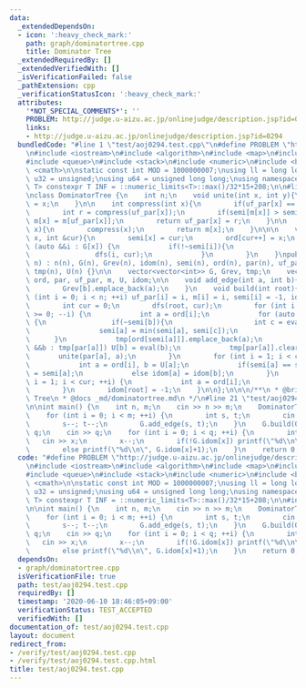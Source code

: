 ```yaml
---
data:
  _extendedDependsOn:
  - icon: ':heavy_check_mark:'
    path: graph/dominatortree.cpp
    title: Dominator Tree
  _extendedRequiredBy: []
  _extendedVerifiedWith: []
  _isVerificationFailed: false
  _pathExtension: cpp
  _verificationStatusIcon: ':heavy_check_mark:'
  attributes:
    '*NOT_SPECIAL_COMMENTS*': ''
    PROBLEM: http://judge.u-aizu.ac.jp/onlinejudge/description.jsp?id=0294
    links:
    - http://judge.u-aizu.ac.jp/onlinejudge/description.jsp?id=0294
  bundledCode: "#line 1 \"test/aoj0294.test.cpp\"\n#define PROBLEM \"http://judge.u-aizu.ac.jp/onlinejudge/description.jsp?id=0294\"\
    \n#include <iostream>\n#include <algorithm>\n#include <map>\n#include <set>\n\
    #include <queue>\n#include <stack>\n#include <numeric>\n#include <bitset>\n#include\
    \ <cmath>\n\nstatic const int MOD = 1000000007;\nusing ll = long long;\nusing\
    \ u32 = unsigned;\nusing u64 = unsigned long long;\nusing namespace std;\n\ntemplate<class\
    \ T> constexpr T INF = ::numeric_limits<T>::max()/32*15+208;\n\n#line 1 \"graph/dominatortree.cpp\"\
    \nclass DominatorTree {\n    int n;\n    void unite(int x, int y){\n        uf_par[y]\
    \ = x;\n    }\n\n    int compress(int x){\n        if(uf_par[x] == x) return x;\n\
    \        int r = compress(uf_par[x]);\n        if(semi[m[x]] > semi[m[uf_par[x]]])\
    \ m[x] = m[uf_par[x]];\n        return uf_par[x] = r;\n    }\n\n    int eval(int\
    \ x){\n        compress(x);\n        return m[x];\n    }\n\n\n    void dfs(int\
    \ x, int &cur){\n        semi[x] = cur;\n        ord[cur++] = x;\n        for\
    \ (auto &&i : G[x]) {\n            if(!~semi[i]){\n                par[i] = x;\n\
    \                dfs(i, cur);\n            }\n        }\n    }\npublic:\n    DominatorTree(int\
    \ n) : n(n), G(n), Grev(n), idom(n), semi(n), ord(n), par(n), uf_par(n), m(n),\
    \ tmp(n), U(n) {}\n\n    vector<vector<int>> G, Grev, tmp;\n    vector<int> semi,\
    \ ord, par, uf_par, m, U, idom;\n\n    void add_edge(int a, int b){\n        G[a].emplace_back(b);\n\
    \        Grev[b].emplace_back(a);\n    }\n    void build(int root){\n        for\
    \ (int i = 0; i < n; ++i) uf_par[i] = i, m[i] = i, semi[i] = -1, idom[i] = -1;\n\
    \        int cur = 0;\n        dfs(root, cur);\n        for (int i = cur-1; i\
    \ >= 0; --i) {\n            int a = ord[i];\n            for (auto &&b : Grev[a])\
    \ {\n                if(~semi[b]){\n                    int c = eval(b);\n   \
    \                 semi[a] = min(semi[a], semi[c]);\n                }\n      \
    \      }\n            tmp[ord[semi[a]]].emplace_back(a);\n            for (auto\
    \ &&b : tmp[par[a]]) U[b] = eval(b);\n            tmp[par[a]].clear();\n     \
    \       unite(par[a], a);\n        }\n        for (int i = 1; i < cur; ++i) {\n\
    \            int a = ord[i], b = U[a];\n            if(semi[a] == semi[b]) idom[a]\
    \ = semi[a];\n            else idom[a] = idom[b];\n        }\n        for (int\
    \ i = 1; i < cur; ++i) {\n            int a = ord[i];\n            idom[a] = ord[idom[a]];\n\
    \        }\n        idom[root] = -1;\n    }\n\n};\n\n\n/**\n * @brief Dominator\
    \ Tree\n * @docs _md/dominatortree.md\n */\n#line 21 \"test/aoj0294.test.cpp\"\
    \n\nint main() {\n    int n, m;\n    cin >> n >> m;\n    DominatorTree G(n);\n\
    \    for (int i = 0; i < m; ++i) {\n        int s, t;\n        cin >> s >> t;\n\
    \        s--; t--;\n        G.add_edge(s, t);\n    }\n    G.build(0);\n    int\
    \ q;\n    cin >> q;\n    for (int i = 0; i < q; ++i) {\n        int x;\n     \
    \   cin >> x;\n        x--;\n        if(!G.idom[x]) printf(\"%d\\n\", x+1);\n\
    \        else printf(\"%d\\n\", G.idom[x]+1);\n    }\n    return 0;\n}\n"
  code: "#define PROBLEM \"http://judge.u-aizu.ac.jp/onlinejudge/description.jsp?id=0294\"\
    \n#include <iostream>\n#include <algorithm>\n#include <map>\n#include <set>\n\
    #include <queue>\n#include <stack>\n#include <numeric>\n#include <bitset>\n#include\
    \ <cmath>\n\nstatic const int MOD = 1000000007;\nusing ll = long long;\nusing\
    \ u32 = unsigned;\nusing u64 = unsigned long long;\nusing namespace std;\n\ntemplate<class\
    \ T> constexpr T INF = ::numeric_limits<T>::max()/32*15+208;\n\n#include \"../graph/dominatortree.cpp\"\
    \n\nint main() {\n    int n, m;\n    cin >> n >> m;\n    DominatorTree G(n);\n\
    \    for (int i = 0; i < m; ++i) {\n        int s, t;\n        cin >> s >> t;\n\
    \        s--; t--;\n        G.add_edge(s, t);\n    }\n    G.build(0);\n    int\
    \ q;\n    cin >> q;\n    for (int i = 0; i < q; ++i) {\n        int x;\n     \
    \   cin >> x;\n        x--;\n        if(!G.idom[x]) printf(\"%d\\n\", x+1);\n\
    \        else printf(\"%d\\n\", G.idom[x]+1);\n    }\n    return 0;\n}"
  dependsOn:
  - graph/dominatortree.cpp
  isVerificationFile: true
  path: test/aoj0294.test.cpp
  requiredBy: []
  timestamp: '2020-06-10 18:46:05+09:00'
  verificationStatus: TEST_ACCEPTED
  verifiedWith: []
documentation_of: test/aoj0294.test.cpp
layout: document
redirect_from:
- /verify/test/aoj0294.test.cpp
- /verify/test/aoj0294.test.cpp.html
title: test/aoj0294.test.cpp
---
```

